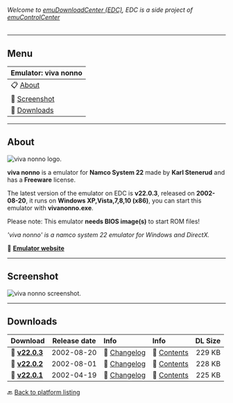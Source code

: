 ###### Welcome to [emuDownloadCenter (EDC)](https://github.com/PhoenixInteractiveNL/emuDownloadCenter/wiki/), EDC is a side project of [emuControlCenter](https://github.com/PhoenixInteractiveNL/emuControlCenter/wiki/)
***
## Menu
| **Emulator: viva nonno** |
|:---------|
| :clipboard: [About](#about) |
| :sunrise: [Screenshot](#screenshot) |
| :floppy_disk: [Downloads](#downloads) |
***
## About
![](https://github.com/PhoenixInteractiveNL/emuDownloadCenter/wiki/images_emulator/vivanonno_logo_200.jpg "viva nonno logo.")

**viva nonno** is a emulator for **Namco System 22** made by **Karl Stenerud** and has a **Freeware** license.

The latest version of the emulator on EDC is **v22.0.3**, released on **2002-08-20**, it runs on **Windows XP,Vista,7,8,10 (x86)**, you can start this emulator with **vivanonno.exe**.

Please note: This emulator **needs BIOS image(s)** to start ROM files!

_'viva nonno' is a namco system 22 emulator for Windows and DirectX._

:link: [**Emulator website**](http://vivanonno.vg-network.com/)
***
## Screenshot
![](https://raw.githubusercontent.com/PhoenixInteractiveNL/emuDownloadCenter/master/hooks/vivanonno/screen.jpg "viva nonno screenshot.")
***
## Downloads
| Download | Release date  | Info       | Info       | DL Size    |
|:---------|:-------------:|:-----------|:-----------|-----------:|
| :floppy_disk: [**v22.0.3**](https://github.com/PhoenixInteractiveNL/edc-repo0003/raw/master/vivanonno/22.0.3.7z) | 2002-08-20 | :page_facing_up: [Changelog](https://github.com/PhoenixInteractiveNL/edc-repo0003/blob/master/vivanonno/22.0.3_changelog.txt) | :mag_right: [Contents](https://github.com/PhoenixInteractiveNL/edc-repo0003/blob/master/vivanonno/22.0.3_contents.txt) | 229 KB |
| :floppy_disk: [**v22.0.2**](https://github.com/PhoenixInteractiveNL/edc-repo0003/raw/master/vivanonno/22.0.2.7z) | 2002-08-01 | :page_facing_up: [Changelog](https://github.com/PhoenixInteractiveNL/edc-repo0003/blob/master/vivanonno/22.0.2_changelog.txt) | :mag_right: [Contents](https://github.com/PhoenixInteractiveNL/edc-repo0003/blob/master/vivanonno/22.0.2_contents.txt) | 228 KB |
| :floppy_disk: [**v22.0.1**](https://github.com/PhoenixInteractiveNL/edc-repo0003/raw/master/vivanonno/22.0.1.7z) | 2002-04-19 | :page_facing_up: [Changelog](https://github.com/PhoenixInteractiveNL/edc-repo0003/blob/master/vivanonno/22.0.1_changelog.txt) | :mag_right: [Contents](https://github.com/PhoenixInteractiveNL/edc-repo0003/blob/master/vivanonno/22.0.1_contents.txt) | 225 KB |

:back: [Back to platform listing](https://github.com/PhoenixInteractiveNL/emuDownloadCenter/wiki/EDC-Platform-List)

